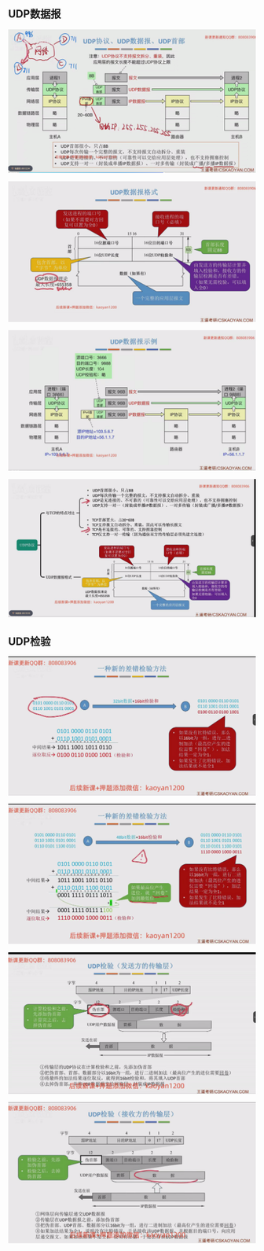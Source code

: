 
## UDP数据报  

![](images/Pasted%20image%2020241125004627.png)

![](images/Pasted%20image%2020241125004800.png)

![](images/Pasted%20image%2020241125005022.png)

![](images/Pasted%20image%2020241125005112.png)

## UDP检验

![](images/Pasted%20image%2020241125005447.png)

![](images/Pasted%20image%2020241125005641.png) 

![](images/Pasted%20image%2020241125005821.png)

![](images/Pasted%20image%2020241125005943.png)